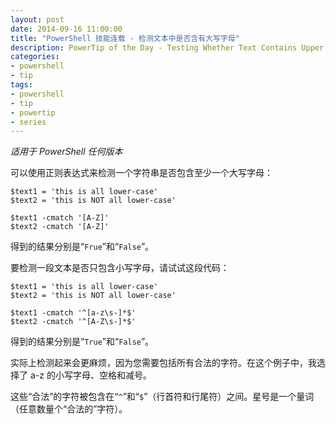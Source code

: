```yaml
---
layout: post
date: 2014-09-16 11:00:00
title: "PowerShell 技能连载 - 检测文本中是否含有大写字母"
description: PowerTip of the Day - Testing Whether Text Contains Upper Case
categories:
- powershell
- tip
tags:
- powershell
- tip
- powertip
- series
---
```

_适用于 PowerShell 任何版本_

可以使用正则表达式来检测一个字符串是否包含至少一个大写字母：

    $text1 = 'this is all lower-case'
    $text2 = 'this is NOT all lower-case'
    
    $text1 -cmatch '[A-Z]'
    $text2 -cmatch '[A-Z]' 

得到的结果分别是“`Frue`”和“`False`”。

要检测一段文本是否只包含小写字母，请试试这段代码：

    $text1 = 'this is all lower-case'
    $text2 = 'this is NOT all lower-case'
    
    $text1 -cmatch '^[a-z\s-]*$'
    $text2 -cmatch '^[A-Z\s-]*$' 

得到的结果分别是“`True`”和“`False`”。

实际上检测起来会更麻烦，因为您需要包括所有合法的字符。在这个例子中，我选择了 a-z 的小写字母、空格和减号。

这些“合法”的字符被包含在“`^`”和“`$`”（行首符和行尾符）之间。星号是一个量词（任意数量个“合法的”字符）。

<!--本文国际来源：[Testing Whether Text Contains Upper Case](http://community.idera.com/powershell/powertips/b/tips/posts/testing-whether-text-contains-upper-case)-->
